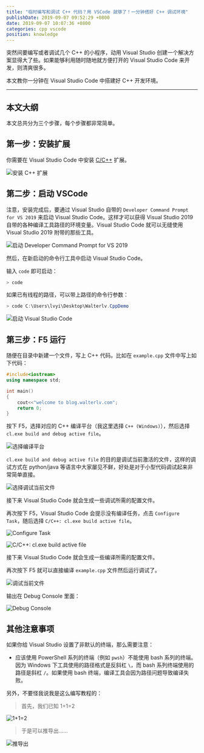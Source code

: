 ```yaml
---
title: "临时编写和调试 C++ 代码？用 VSCode 就够了！一分钟搭好 C++ 调试环境"
publishDate: 2019-09-07 09:52:29 +0800
date: 2019-09-07 10:07:36 +0800
categories: cpp vscode
position: knowledge
---
```


突然间要编写或者调试几个 C++ 的小程序，动用 Visual Studio 创建一个解决方案显得大了些。如果能够利用随时随地就方便打开的 Visual Studio Code 来开发，则清爽很多。

本文教你一分钟在 Visual Studio Code 中搭建好 C++ 开发环境。

---

## 本文大纲

本文总共分为三个步骤，每个步骤都非常简单。

<div id="toc"></div>

## 第一步：安装扩展

你需要在 Visual Studio Code 中安装 [C/C++](https://marketplace.visualstudio.com/items?itemName=ms-vscode.cpptools) 扩展。

![安装 C++ 扩展](/static/posts/2019-09-07-09-30-54.png)

## 第二步：启动 VSCode

注意，安装完成后，要通过 Visual Studio 自带的 `Developer Command Prompt for VS 2019` 来启动 Visual Studio Code。这样才可以获得 Visual Studio 2019 自带的各种编译工具路径的环境变量。Visual Studio Code 就可以无缝使用 Visual Studio 2019 附带的那些工具。

![启动 Developer Command Prompt for VS 2019](/static/posts/2019-09-07-09-32-39.png)

然后，在新启动的命令行工具中启动 Visual Studio Code。

输入 `code` 即可启动：

```powershell
> code
```

如果已有线程的路径，可以带上路径的命令行参数：

```powershell
> code C:\Users\lvyi\Desktop\Walterlv.CppDemo
```

![启动 Visual Studio Code](/static/posts/2019-09-07-09-36-42.png)

## 第三步：F5 运行

随便在目录中新建一个文件，写上 C++ 代码。比如在 `example.cpp` 文件中写上如下代码：

```cpp
#include<iostream>
using namespace std;

int main()
{
    cout<<"welcome to blog.walterlv.com";
    return 0;
}
```

按下 F5，选择对应的 C++ 编译平台（我这里选择 `C++ (Windows)`），然后选择 `cl.exe build and debug active file`。

![选择编译平台](/static/posts/2019-09-07-09-41-01.png)

`cl.exe build and debug active file` 的目的是调试当前激活的文件，这样的调试方式在 python/java 等语言中大家屡见不鲜，好处是对于小型代码调试起来非常简单直接。

![选择调试当前文件](/static/posts/2019-09-07-09-42-26.png)

接下来 Visual Studio Code 就会生成一些调试所需的配置文件。

再次按下 F5，Visual Studio Code 会提示没有编译任务，点击 `Configure Task`，随后选择 `C/C++: cl.exe build active file`。

![Configure Task](/static/posts/2019-09-07-09-47-09.png)

![C/C++: cl.exe build active file](/static/posts/2019-09-07-09-47-26.png)

接下来 Visual Studio Code 就会生成一些编译所需的配置文件。

再次按下 F5 就可以直接编译 `example.cpp` 文件然后运行调试了。

![调试当前文件](/static/posts/2019-09-07-09-48-53.png)

输出在 Debug Console 里面：

![Debug Console](/static/posts/2019-09-07-09-49-57.png)

## 其他注意事项

如果你给 Visual Studio 设置了非默认的终端，那么需要注意：

- 应该使用 PowerShell 系列的终端（例如 `pwsh`）不能使用 bash 系列的终端。因为 Windows 下工具使用的路径格式是反斜杠 `\`，而 bash 系列终端使用的路径是斜杠 `/`。如果使用 bash 终端，编译工具会因为路径问题导致编译失败。

另外，不要怪我说我是这么编写教程的：

> 首先，我们已知 1+1=2

![1+1=2](/static/posts/2019-09-07-10-06-06.png)

> 于是可以推导出……

![推导出](/static/posts/2019-09-07-10-06-10.png)

